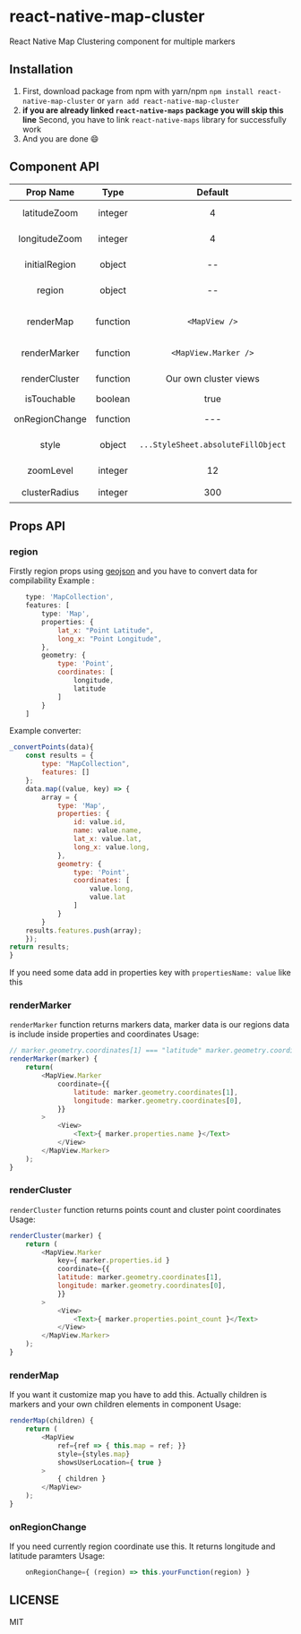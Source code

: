 # react-native-map-cluster
React Native Map Clustering component for multiple markers 

## Installation
1. First, download package from npm with yarn/npm
`npm install react-native-map-cluster`  or `yarn add react-native-map-cluster`
2. **if you are already linked `react-native-maps` package you will skip this line**
Second, you have to link `react-native-maps` library for successfully work
3. And you are done 😄 

## Component API 
| Prop Name  | Type  | Default  | Required | Note  |
|:-:|:-:|:-:|:-:|---|
| latitudeZoom | integer  | 4  | 👍  | This is latitudeDelta number between 1 and 10 is required 
| longitudeZoom  | integer  | 4  | 👍  | This for longitudeDelta number between 1 and 10 is required
| initialRegion  | object  | --  | 👍 | That is requirement for maps initial region |
| region | object | -- | 👍 | This is for markers coordinates data #lookthatapi | 
| renderMap | function | `<MapView />` | 🐸 | You have to add a map view with a child if you want to customize map view |
| renderMarker | function | `<MapView.Marker />` | 🐸 / 👍 | If you want to customize markers you have to add to props |
| renderCluster | function | Our own cluster views |  🐸 / 👍 | If you want to customize marker clusters you have to add to props |
| isTouchable | boolean | true |🐸| http://i.giphy.com/pWNvoO3IdudYA.gif |
| onRegionChange | function | --- | as you wish | If you need currently region data you have to add this |
| style | object | `...StyleSheet.absoluteFillObject` | 🐸 / 👍  | If you need styling map you have to add this. |
| zoomLevel| integer | 12 | 🐸 | It indicates the last click on these clusters |
| clusterRadius | integer | 300 | 🐸 / 👍 | It's determine clusters point count |

## Props API
### region
Firstly region props using [geojson](http://geojson.org/geojson-spec.html) and you have to convert data for compilability 
Example : 
```javascript
    type: 'MapCollection',
    features: [
        type: 'Map',
        properties: {
            lat_x: "Point Latitude",
            long_x: "Point Longitude",
        },
        geometry: {
            type: 'Point',
            coordinates: [
                longitude,
                latitude
            ]
        }
    ]
```
Example converter:
```javascript 
_convertPoints(data){
    const results = {
        type: "MapCollection",
        features: []
    };
    data.map((value, key) => {
        array = {
            type: 'Map',
            properties: {
                id: value.id,
                name: value.name,
                lat_x: value.lat,
                long_x: value.long,
            },
            geometry: {
                type: 'Point',
                coordinates: [
                    value.long,
                    value.lat
                ]
            }
        }
    results.features.push(array);
    });
return results;
}
```
If you need some data add in properties key with `propertiesName: value` like this

### renderMarker
`renderMarker` function returns markers data, marker data is our regions data is include inside properties and coordinates 
Usage:
```javascript
// marker.geometry.coordinates[1] === "latitude" marker.geometry.coordinates[0] === "latitude"
renderMarker(marker) {
    return(
        <MapView.Marker                 
            coordinate={{
                latitude: marker.geometry.coordinates[1],
                longitude: marker.geometry.coordinates[0],
            }}
        >
            <View>
                <Text>{ marker.properties.name }</Text>
            </View>
        </MapView.Marker>
    );
}
```

### renderCluster
`renderCluster` function returns points count and cluster point coordinates
Usage: 
```javascript
renderCluster(marker) {
    return (
        <MapView.Marker
            key={ marker.properties.id }
            coordinate={{
            latitude: marker.geometry.coordinates[1],
            longitude: marker.geometry.coordinates[0],
            }}
        >
            <View>
                <Text>{ marker.properties.point_count }</Text>
            </View>
        </MapView.Marker>
    );
}
```

### renderMap
If you want it customize map you have to add this. Actually children is markers and your own children elements in component
Usage: 
```javascript 
renderMap(children) {
    return (
        <MapView
            ref={ref => { this.map = ref; }}
            style={styles.map}
            showsUserLocation={ true }
        >
            { children }
        </MapView>
    );
}
```
### onRegionChange
If you need currently region coordinate use this. It returns longitude and latitude paramters
Usage: 
```javascript 
    onRegionChange={ (region) => this.yourFunction(region) }
```
## LICENSE
MIT

